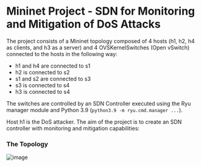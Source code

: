# Mininet Project - SDN for Monitoring and Mitigation of DoS Attacks

The project consists of a Mininet topology composed of 4 hosts (h1, h2, h4 as clients, and h3 as a server) and 4 OVSKernelSwitches (Open vSwitch) connected to the hosts in the following way:
- h1 and h4 are connected to s1
- h2 is connected to s2
- s1 and s2 are connected to s3
- s3 is connected to s4
- h3 is connected to s4

The switches are controlled by an SDN Controller executed using the Ryu manager module and Python 3.9 (`python3.9 -m ryu.cmd.manager ...`).

Host h1 is the DoS attacker. The aim of the project is to create an SDN controller with monitoring and mitigation capabilities:

### The Topology
![image](https://github.com/user-attachments/assets/b03861eb-1c78-471f-bc3c-3e64fda7c4be)
